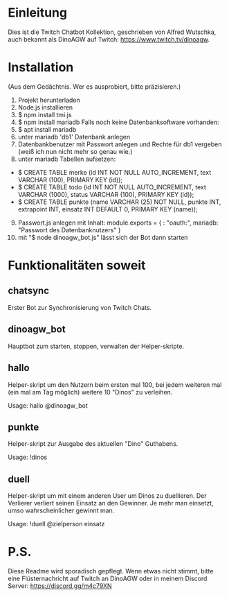 # Einleitung
Dies ist die Twitch Chatbot Kollektion,
geschrieben von Alfred Wutschka,
auch bekannt als DinoAGW auf Twitch: https://www.twitch.tv/dinoagw.

# Installation
(Aus dem Gedächtnis. Wer es ausprobiert, bitte präzisieren.)
1) Projekt herunterladen
2) Node.js installieren
3) $ npm install tmi.js
4) $ npm install mariadb
Falls noch keine Datenbanksoftware vorhanden:
5) $ apt install mariadb
6) unter mariadb 'db1' Datenbank anlegen
7) Datenbankbenutzer mit Passwort anlegen und Rechte für db1 vergeben (weiß ich nun nicht mehr so genau wie.)
8) unter mariadb Tabellen aufsetzen:
* $ CREATE TABLE merke (id INT NOT NULL AUTO_INCREMENT, text VARCHAR (100), PRIMARY KEY (id));
* $ CREATE TABLE todo (id INT NOT NULL AUTO_INCREMENT, text VARCHAR (1000), status VARCHAR (100), PRIMARY KEY (id));
* $ CREATE TABLE punkte (name VARCHAR (25) NOT NULL, punkte INT, extrapoint INT, einsatz INT DEFAULT 0, PRIMARY KEY (name));
9) Passwort.js anlegen mit Inhalt:
module.exports = {
  <Name des Chatbots>: "oauth:<oauth key das Chatbots>",
  mariadb: "Passwort des Datenbanknutzers"
}
10) mit "$ node dinoagw_bot.js" lässt sich der Bot dann starten

# Funktionalitäten soweit
## chatsync
Erster Bot zur Synchronisierung von Twitch Chats.

## dinoagw_bot
Hauptbot zum starten, stoppen, verwalten der Helper-skripte.

## hallo
Helper-skript um den Nutzern beim ersten mal 100, bei jedem weiteren mal (ein mal am Tag möglich) weitere 10 "Dinos" zu verleihen.

Usage: hallo @dinoagw_bot

## punkte
Helper-skript zur Ausgabe des aktuellen "Dino" Guthabens.

Usage: !dinos

## duell
Helper-skript um mit einem anderen User um Dinos zu duellieren.
Der Verlierer verliert seinen Einsatz an den Gewinner.
Je mehr man einsetzt, umso wahrscheinlicher gewinnt man.

Usage: !duell @zielperson einsatz

# P.S.
Diese Readme wird sporadisch gepflegt. Wenn etwas nicht stimmt, bitte eine Flüsternachricht auf Twitch an DinoAGW oder in meinem Discord Server: https://discord.gg/m4c79XN
